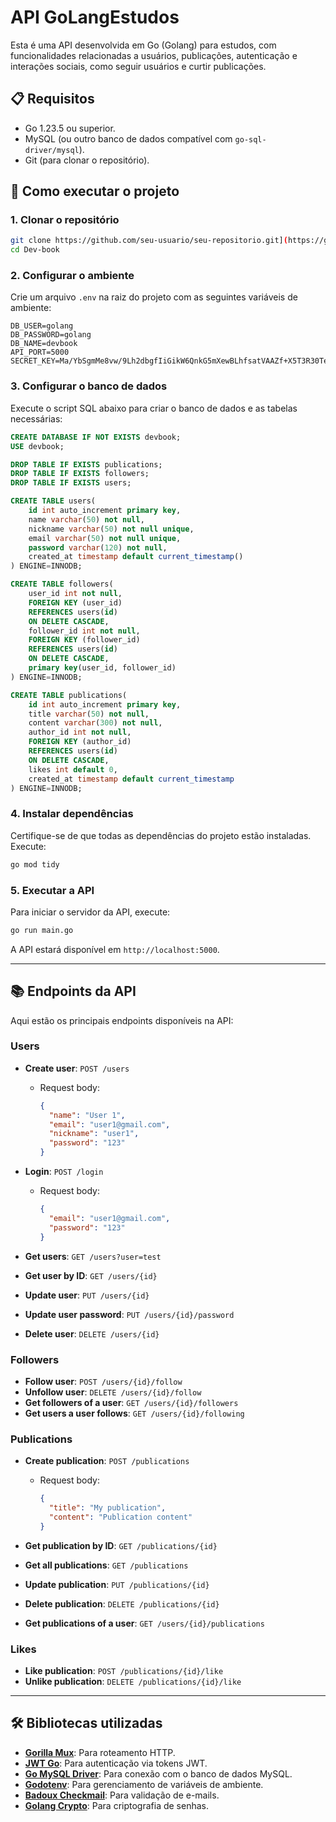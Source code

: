 # API GoLangEstudos

Esta é uma API desenvolvida em Go (Golang) para estudos, com funcionalidades relacionadas a usuários, publicações, autenticação e interações sociais, como seguir usuários e curtir publicações.

## 📋 Requisitos

- Go 1.23.5 ou superior.
- MySQL (ou outro banco de dados compatível com `go-sql-driver/mysql`).
- Git (para clonar o repositório).

## 🚀 Como executar o projeto

### 1. Clonar o repositório

```bash
git clone https://github.com/seu-usuario/seu-repositorio.git](https://github.com/VictorBriske/Dev-book
cd Dev-book
```

### 2. Configurar o ambiente

Crie um arquivo `.env` na raiz do projeto com as seguintes variáveis de ambiente:

```env
DB_USER=golang
DB_PASSWORD=golang
DB_NAME=devbook
API_PORT=5000
SECRET_KEY=Ma/YbSgmMe8vw/9Lh2dbgfIiGikW6QnkG5mXewBLhfsatVAAZf+X5T3R30TewQqPsKkyYAAxRlLCDFTJlnealw==
```

### 3. Configurar o banco de dados

Execute o script SQL abaixo para criar o banco de dados e as tabelas necessárias:

```sql
CREATE DATABASE IF NOT EXISTS devbook;
USE devbook;

DROP TABLE IF EXISTS publications;
DROP TABLE IF EXISTS followers;
DROP TABLE IF EXISTS users;

CREATE TABLE users(
    id int auto_increment primary key,
    name varchar(50) not null,
    nickname varchar(50) not null unique,
    email varchar(50) not null unique,
    password varchar(120) not null,
    created_at timestamp default current_timestamp()
) ENGINE=INNODB;

CREATE TABLE followers(
    user_id int not null,
    FOREIGN KEY (user_id)
    REFERENCES users(id)
    ON DELETE CASCADE,
    follower_id int not null,
    FOREIGN KEY (follower_id)
    REFERENCES users(id)
    ON DELETE CASCADE,
    primary key(user_id, follower_id)
) ENGINE=INNODB;

CREATE TABLE publications(
    id int auto_increment primary key,
    title varchar(50) not null,
    content varchar(300) not null,
    author_id int not null,
    FOREIGN KEY (author_id)
    REFERENCES users(id)
    ON DELETE CASCADE,
    likes int default 0,
    created_at timestamp default current_timestamp
) ENGINE=INNODB;
```

### 4. Instalar dependências

Certifique-se de que todas as dependências do projeto estão instaladas. Execute:

```bash
go mod tidy
```

### 5. Executar a API

Para iniciar o servidor da API, execute:

```bash
go run main.go
```

A API estará disponível em `http://localhost:5000`.

---

## 📚 Endpoints da API

Aqui estão os principais endpoints disponíveis na API:

### Users

- **Create user**: `POST /users`
  - Request body:
    ```json
    {
      "name": "User 1",
      "email": "user1@gmail.com",
      "nickname": "user1",
      "password": "123"
    }
    ```

- **Login**: `POST /login`
  - Request body:
    ```json
    {
      "email": "user1@gmail.com",
      "password": "123"
    }
    ```

- **Get users**: `GET /users?user=test`
- **Get user by ID**: `GET /users/{id}`
- **Update user**: `PUT /users/{id}`
- **Update user password**: `PUT /users/{id}/password`
- **Delete user**: `DELETE /users/{id}`

### Followers

- **Follow user**: `POST /users/{id}/follow`
- **Unfollow user**: `DELETE /users/{id}/follow`
- **Get followers of a user**: `GET /users/{id}/followers`
- **Get users a user follows**: `GET /users/{id}/following`

### Publications

- **Create publication**: `POST /publications`
  - Request body:
    ```json
    {
      "title": "My publication",
      "content": "Publication content"
    }
    ```

- **Get publication by ID**: `GET /publications/{id}`
- **Get all publications**: `GET /publications`
- **Update publication**: `PUT /publications/{id}`
- **Delete publication**: `DELETE /publications/{id}`
- **Get publications of a user**: `GET /users/{id}/publications`

### Likes

- **Like publication**: `POST /publications/{id}/like`
- **Unlike publication**: `DELETE /publications/{id}/like`

---

## 🛠️ Bibliotecas utilizadas

- **[Gorilla Mux](https://github.com/gorilla/mux)**: Para roteamento HTTP.
- **[JWT Go](https://github.com/dgrijalva/jwt-go)**: Para autenticação via tokens JWT.
- **[Go MySQL Driver](https://github.com/go-sql-driver/mysql)**: Para conexão com o banco de dados MySQL.
- **[Godotenv](https://github.com/joho/godotenv)**: Para gerenciamento de variáveis de ambiente.
- **[Badoux Checkmail](https://github.com/badoux/checkmail)**: Para validação de e-mails.
- **[Golang Crypto](https://pkg.go.dev/golang.org/x/crypto)**: Para criptografia de senhas.
